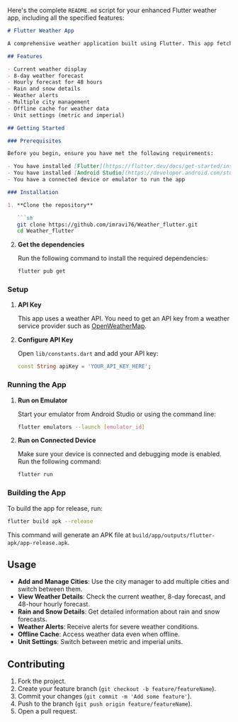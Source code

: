 Here's the complete `README.md` script for your enhanced Flutter weather app, including all the specified features:

```markdown
# Flutter Weather App

A comprehensive weather application built using Flutter. This app fetches weather data from a weather API and displays it in a user-friendly manner with advanced features like multiple city management, offline caching, and unit settings.

## Features

- Current weather display
- 8-day weather forecast
- Hourly forecast for 48 hours
- Rain and snow details
- Weather alerts
- Multiple city management
- Offline cache for weather data
- Unit settings (metric and imperial)

## Getting Started

### Prerequisites

Before you begin, ensure you have met the following requirements:

- You have installed [Flutter](https://flutter.dev/docs/get-started/install)
- You have installed [Android Studio](https://developer.android.com/studio) or [Visual Studio Code](https://code.visualstudio.com/) with Flutter and Dart plugins
- You have a connected device or emulator to run the app

### Installation

1. **Clone the repository**

   ```sh
   git clone https://github.com/imravi76/Weather_flutter.git
   cd Weather_flutter
   ```

2. **Get the dependencies**

   Run the following command to install the required dependencies:

   ```sh
   flutter pub get
   ```

### Setup

1. **API Key**

   This app uses a weather API. You need to get an API key from a weather service provider such as [OpenWeatherMap](https://openweathermap.org/).

2. **Configure API Key**

   Open `lib/constants.dart` and add your API key:

   ```dart
   const String apiKey = 'YOUR_API_KEY_HERE';
   ```

### Running the App

1. **Run on Emulator**

   Start your emulator from Android Studio or using the command line:

   ```sh
   flutter emulators --launch [emulator_id]
   ```

2. **Run on Connected Device**

   Make sure your device is connected and debugging mode is enabled. Run the following command:

   ```sh
   flutter run
   ```

### Building the App

To build the app for release, run:

```sh
flutter build apk --release
```

This command will generate an APK file at `build/app/outputs/flutter-apk/app-release.apk`.

## Usage

- **Add and Manage Cities**: Use the city manager to add multiple cities and switch between them.
- **View Weather Details**: Check the current weather, 8-day forecast, and 48-hour hourly forecast.
- **Rain and Snow Details**: Get detailed information about rain and snow forecasts.
- **Weather Alerts**: Receive alerts for severe weather conditions.
- **Offline Cache**: Access weather data even when offline.
- **Unit Settings**: Switch between metric and imperial units.

## Contributing

1. Fork the project.
2. Create your feature branch (`git checkout -b feature/featureName`).
3. Commit your changes (`git commit -m 'Add some feature'`).
4. Push to the branch (`git push origin feature/featureName`).
5. Open a pull request.
